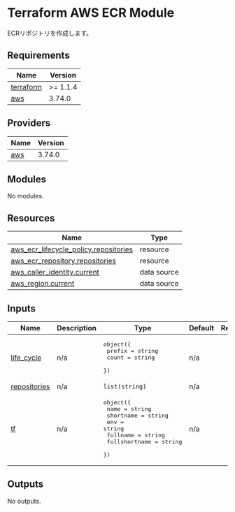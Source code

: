<!-- BEGIN_TF_DOCS -->
# Terraform AWS ECR Module

ECRリポジトリを作成します。

## Requirements

| Name | Version |
|------|---------|
| <a name="requirement_terraform"></a> [terraform](#requirement\_terraform) | >= 1.1.4 |
| <a name="requirement_aws"></a> [aws](#requirement\_aws) | 3.74.0 |

## Providers

| Name | Version |
|------|---------|
| <a name="provider_aws"></a> [aws](#provider\_aws) | 3.74.0 |

## Modules

No modules.

## Resources

| Name | Type |
|------|------|
| [aws_ecr_lifecycle_policy.repositories](https://registry.terraform.io/providers/hashicorp/aws/3.74.0/docs/resources/ecr_lifecycle_policy) | resource |
| [aws_ecr_repository.repositories](https://registry.terraform.io/providers/hashicorp/aws/3.74.0/docs/resources/ecr_repository) | resource |
| [aws_caller_identity.current](https://registry.terraform.io/providers/hashicorp/aws/3.74.0/docs/data-sources/caller_identity) | data source |
| [aws_region.current](https://registry.terraform.io/providers/hashicorp/aws/3.74.0/docs/data-sources/region) | data source |

## Inputs

| Name | Description | Type | Default | Required |
|------|-------------|------|---------|:--------:|
| <a name="input_life_cycle"></a> [life\_cycle](#input\_life\_cycle) | n/a | <pre>object({<br>    prefix = string<br>    count = string<br>  })</pre> | n/a | yes |
| <a name="input_repositories"></a> [repositories](#input\_repositories) | n/a | `list(string)` | n/a | yes |
| <a name="input_tf"></a> [tf](#input\_tf) | n/a | <pre>object({<br>    name          = string<br>    shortname     = string<br>    env           = string<br>    fullname      = string<br>    fullshortname = string<br>  })</pre> | n/a | yes |

## Outputs

No outputs.
<!-- END_TF_DOCS -->    